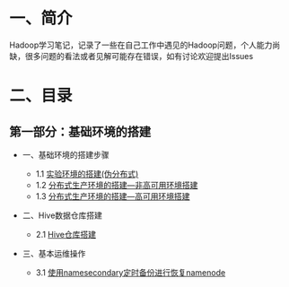 # 一、简介



Hadoop学习笔记，记录了一些在自己工作中遇见的Hadoop问题，个人能力尚缺，很多问题的看法或者见解可能存在错误，如有讨论欢迎提出Issues




# 二、目录


## 第一部分：基础环境的搭建

- 一、基础环境的搭建步骤
	- 1.1 [实验环境的搭建(伪分布式)](docs/hdfs/Hadoop工作与实验环境的搭建.md)
	- 1.2 [分布式生产环境的搭建—非高可用环境搭建](docs/hdfs/分布式生产环境的搭建—非高可用环境搭建.md)
	- 1.3 [分布式生产环境的搭建—高可用环境搭建](docs/hdfs/分布式生产环境的搭建—高可用环境搭建.md)

- 二、Hive数据仓库搭建
	- 2.1 [Hive仓库搭建](docs/hive2/Hive2仓库搭建.md)

- 三、基本运维操作
  - 3.1 [使用namesecondary定时备份进行恢复namenode](docs/hdfs/使用namesecondary定时备份进行恢复namenode.md)









